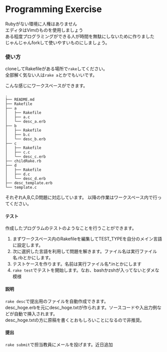 Programming Exercise
===
Rubyがない環境に人権はありません  
エディタはVimのものを使用しましょう  
ある程度プログラミングができる人が時間を無駄にしないために作りました  
じゃんじゃんforkして使いやすいものにしましょう。

### 使い方
cloneしてRakefileがある場所で```rake```してください。  
全部解く気ない人は```rake a```とかでもいいです。  

こんな感じにワークスペースができます。

```
.
├── README.md
├── Rakefile
├── a
│   ├── Rakefile
│   ├── a.c
│   └── desc_a.erb
├── b
│   ├── Rakefile
│   ├── b.c
│   └── desc_b.erb
├── c
│   ├── Rakefile
│   ├── c.c
│   └── desc_c.erb
├── childRake.rb
├── d
│   ├── Rakefile
│   ├── d.c
│   └── desc_d.erb
├── desc_template.erb
└── template.c
```

それぞれA,B,C,D問題に対応しています。
以降の作業はワークスペース内で行ってください。


#### テスト
作成したプログラムのテストのようなことを行うことができます。  

1. まずワークスペース内のRakefileを編集してTEST\_TYPEを自分のメイン言語に設定します。  
2. 次に選択した言語を利用して問題を解きます。ファイル名は実行ファイル名.rbとかにします。
3. テストケースを作ります。名前は実行ファイル名\*.inとかにします
4. ```rake test```でテストを開始します。なお、bashかzshが入ってないとダメな模様

#### 説明
```rake desc```で提出用のファイルを自動作成できます。  
desc_hoge.erbを元にdesc_hoge.txtが作られます。ソースコードや入出力例などが自動で挿入されます。  
desc_hoge.txtの方に原稿を書くとおもしろいことになるので非推奨。

#### 提出
```rake submit```で担当教員にメールを投げます。近日追加
